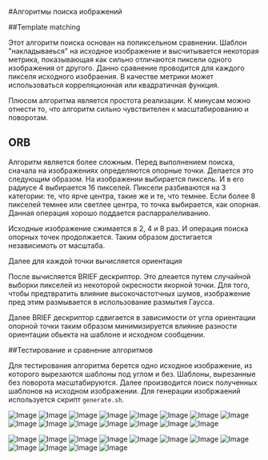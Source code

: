 #Алгоритмы поиска иображений

##Template matching

Этот алгоритм поиска основан на попиксельном сравнении. Шаблон "накладываеься"
на исходное изображение и высчитывается некоторая метрика, показывающая как
сильно отличаются пиксели одного изображения от другого.
Данно сравнение проводится для каждого пикселя исходного изобраения. В качестве
метрики может использоваться корреляционная или квадратичная функция.

Плюсом алгоритма является простота реализации. К минусам можно отнести то, что
алгоритм сильно чувствителен к масштабированию и поворотам.

## ORB
Алгоритм является более сложным. Перед выполнением поиска, сначала на
изображениях определяются опорные точки. Делается это следующим образом. На
изображении выбирается пиксель. И в его радиусе 4 выбирается 16 пикселей.
Пиксели разбиваются на 3 категории: те, что ярче центра, такие же и те, что
темнее. Если более 8 пикселей темнее или светлее центра, то точка выбирается,
как опорная. Данная операция хорошо поддается распарралеливанию.

Исходные изображение сжимается в 2, 4 и 8 раз. И операция поиска опорных точек
продолжается. Таким образом достигается независимоть от масштаба.

Далее для каждой точки вычисляется ориентация

После вычисляется BRIEF дескриптор. Это длеается путем случайной выборки
пикселей из некоторой окресности якорной точки. Для того, чтобы предтвратить
влияние высокочастотчных шумов, изображение пред этим размывается в
использование размытия Гаусса.

Далее BRIEF дескриптор сдвигается в зависимости от угла ориентации опорной точки
таким образом минимизируется влияние разности ориентации обьекта на шаблоне и
исходном сообщении.

##Тестирование и сравнение алгоритмов

Для тестирования алгоритма берется одно исходное изображение, из которого
вырезаются шаблоны под углом и без. Шаблоны, вырезанные без поворота
масштабируются. Далее производится поиск полученных шаблонов на исходном
изображении. Для генерации изобржаений используется скрипт `generate.sh`.

![Image](img/normal_corners.jpg)
![Image](img/baked/m_normal_corners.jpg)
![Image](img/baked/orb_normal_corners.jpg)
![Image](img/rotated_corners.jpg)
![Image](img/baked/m_rotated_corners.jpg)
![Image](img/baked/orb_rotated_corners.jpg)
![Image](img/rotated2_corners.jpg)
![Image](img/baked/m_rotated2_corners.jpg)
![Image](img/baked/orb_rotated2_corners.jpg)
![Image](img/scale05_corners.jpg)
![Image](img/baked/m_scale05_corners.jpg)
![Image](img/baked/orb_scale05_corners.jpg)
![Image](img/scale2_corners.jpg)
![Image](img/baked/m_scale2_corners.jpg)
![Image](img/baked/orb_scale2_corners.jpg)

![Image](img/normal_cup.jpg)
![Image](img/baked/m_normal_cup.jpg)
![Image](img/baked/orb_normal_cup.jpg)
![Image](img/rotated_cup.jpg)
![Image](img/baked/m_rotated_cup.jpg)
![Image](img/baked/orb_rotated_cup.jpg)
![Image](img/scale05_cup.jpg)
![Image](img/baked/m_scale05_cup.jpg)
![Image](img/baked/orb_scale05_cup.jpg)
![Image](img/scaled2_cup.jpg)
![Image](img/baked/m_scaled2_cup.jpg)
![Image](img/baked/orb_scaled2_cup.jpg)
